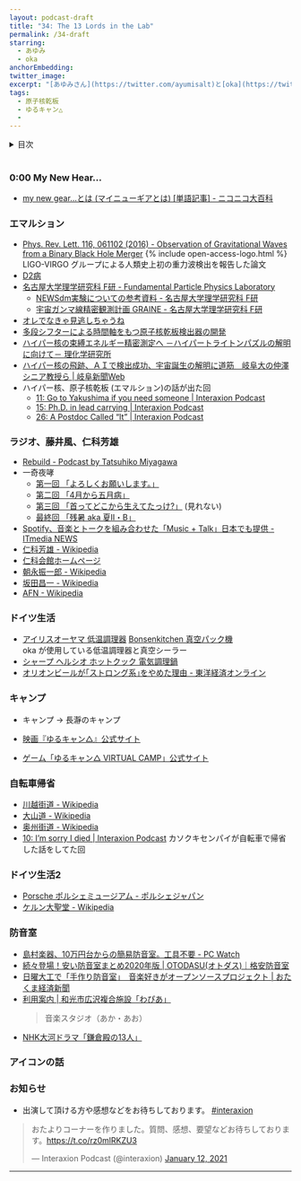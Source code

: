 ```yaml
---
layout: podcast-draft
title: "34: The 13 Lords in the Lab"
permalink: /34-draft
starring:
  - あゆみ
  - oka
anchorEmbedding: 
twitter_image: 
excerpt: "[あゆみさん](https://twitter.com/ayumisalt)と[oka](https://twitter.com/nowohyeah)で原子核乾板、ゆるキャン△で絶叫、研究室の13人などについて話しました。"
tags:
  - 原子核乾板
  - ゆるキャン△
  - 
---
```


<details>
<!-- https://github.com/gettalong/kramdown/issues/155#issuecomment-339793629 -->
<summary markdown='span'>目次</summary>
<nav>
  * this unordered seed list will be replaced by toc as unordered list
  {:toc}
<!-- https://stackoverflow.com/a/38419441/11480802 -->
</nav>
</details>
<br>

### 0:00 My New Hear...

- [my new gear...とは (マイニューギアとは) [単語記事] - ニコニコ大百科](https://dic.nicovideo.jp/a/my%20new%20gear...)

### エマルション

- [Phys. Rev. Lett. 116, 061102 (2016) - Observation of Gravitational Waves from a Binary Black Hole Merger](https://journals.aps.org/prl/abstract/10.1103/PhysRevLett.116.061102) {% include open-access-logo.html %}  
  LIGO-VIRGO グループによる人類史上初の重力波検出を報告した論文
- [D2病](https://twitter.com/search?q=D2%E7%97%85)
- [名古屋大学理学研究科 F研 - Fundamental Particle Physics Laboratory](https://flab.phys.nagoya-u.ac.jp/)
  - [NEWSdm実験についての参考資料 - 名古屋大学理学研究科 F研](https://flab.phys.nagoya-u.ac.jp/2011/experiment/dm/newsdmref/)
  - [宇宙ガンマ線精密観測計画 GRAINE - 名古屋大学理学研究科 F研](https://flab.phys.nagoya-u.ac.jp/2011/appli/graine/)
- [オレでなきゃ見逃しちゃうね](https://dic.pixiv.net/a/%E5%9B%A3%E9%95%B7%E3%81%AE%E6%89%8B%E5%88%80%E3%82%92%E8%A6%8B%E9%80%83%E3%81%95%E3%81%AA%E3%81%8B%E3%81%A3%E3%81%9F%E4%BA%BA)
- [多段シフターによる時間軸をもつ原子核乾板検出器の開発](https://www.jstage.jst.go.jp/article/butsuri/72/10/72_734/_article/-char/ja/)
- [ハイパー核の束縛エネルギー精密測定へ －ハイパートライトンパズルの解明に向けて－ 理化学研究所](https://www.riken.jp/press/2021/20210914_3/index.html)
- [ハイパー核の飛跡、ＡＩで検出成功、宇宙誕生の解明に道筋　岐阜大の仲澤シニア教授ら | 岐阜新聞Web](https://www.gifu-np.co.jp/articles/-/16354)
- ハイパー核、原子核乾板 (エマルション)の話が出た回
  - [11: Go to Yakushima if you need someone | Interaxion Podcast](https://interaxion-podcast.github.io/11)
  - [15: Ph.D. in lead carrying | Interaxion Podcast](https://interaxion-podcast.github.io/15)
  - [26: A Postdoc Called “It” | Interaxion Podcast](https://interaxion-podcast.github.io/26)


### ラジオ、藤井風、仁科芳雄

- [Rebuild - Podcast by Tatsuhiko Miyagawa](https://rebuild.fm/)
- 一奇夜哮
  - [第一回 「よろしくお願いします。」](https://youtu.be/teBXkThXVN8)
  - [第二回 「4月から五月病」](https://youtu.be/d8bubFrNFJg)
  - [第三回 「首ってどこから生えてたっけ?」](https://www.youtube.com/watch?v=EJlVtYNqG0M) (見れない)
  - [最終回 「残暑 aka 夏Ⅱ・B」](https://youtu.be/2y2d65wbMnA)
- [Spotify、音楽とトークを組み合わせた「Music + Talk」日本でも提供 - ITmedia NEWS](https://www.itmedia.co.jp/news/articles/2108/19/news077.html)
- [仁科芳雄 - Wikipedia](https://ja.wikipedia.org/wiki/%E4%BB%81%E7%A7%91%E8%8A%B3%E9%9B%84)
- [仁科会館ホームページ](http://www.kagaku.nishina.town.satosho.okayama.jp/)
- [朝永振一郎 - Wikipedia](https://ja.wikipedia.org/wiki/%E6%9C%9D%E6%B0%B8%E6%8C%AF%E4%B8%80%E9%83%8E)
- [坂田昌一 - Wikipedia](https://ja.wikipedia.org/wiki/%E5%9D%82%E7%94%B0%E6%98%8C%E4%B8%80)
- [AFN - Wikipedia](https://ja.wikipedia.org/wiki/AFN)


### ドイツ生活

- [アイリスオーヤマ 低温調理器](https://amzn.to/3HxwFqg) [Bonsenkitchen 真空パック機](https://amzn.to/3J5ctMU)  
  oka が使用している低温調理器と真空シーラー
- [シャープ ヘルシオ ホットクック 電気調理鍋](https://amzn.to/34gNPKo)
- [オリオンビールが｢ストロング系｣をやめた理由 - 東洋経済オンライン](https://toyokeizai.net/articles/-/393679)

### キャンプ

- キャンプ → 長瀞のキャンプ

- [映画『ゆるキャン△』公式サイト](https://yurucamp.jp/cinema/)
- [ゲーム「ゆるキャン△ VIRTUAL CAMP」公式サイト](https://yurucamp-v.com/)

### 自転車帰省

- [川越街道 - Wikipedia](https://ja.wikipedia.org/wiki/%E5%B7%9D%E8%B6%8A%E8%A1%97%E9%81%93)
- [大山道 - Wikipedia](https://ja.wikipedia.org/wiki/%E5%A4%A7%E5%B1%B1%E9%81%93)
- [奥州街道 - Wikipedia](https://ja.wikipedia.org/wiki/%E5%A5%A5%E5%B7%9E%E8%A1%97%E9%81%93)
- [10: I’m sorry I died | Interaxion Podcast](https://interaxion-podcast.github.io/10)
  カソクキセンパイが自転車で帰省した話をしてた回
  
  
### ドイツ生活2

- [Porsche ポルシェミュージアム - ポルシェジャパン](https://www.porsche.com/japan/jp/aboutporsche/porschemuseum/)
- [ケルン大聖堂 - Wikipedia](https://ja.wikipedia.org/wiki/%E3%82%B1%E3%83%AB%E3%83%B3%E5%A4%A7%E8%81%96%E5%A0%82)

### 防音室

- [島村楽器、10万円台からの簡易防音室。工具不要 - PC Watch](https://pc.watch.impress.co.jp/docs/news/1373973.html)
- [続々登場！安い防音室まとめ2020年版 | OTODASU(オトダス)｜格安防音室](https://otodasu.jp/bouonsitu-yasui/)
- [日曜大工で「手作り防音室」　音楽好きがオープンソースプロジェクト | おたくま経済新聞](https://otakei.otakuma.net/archives/2021102708.html)
- [利用案内 | 和光市広沢複合施設「わぴあ」](https://wapia.jp/use/#use)  
  >音楽スタジオ（あか・あお）
- [NHK大河ドラマ「鎌倉殿の13人」](https://www.nhk.or.jp/kamakura13/)

### アイコンの話


### お知らせ


- 出演して頂ける方や感想などをお待ちしております。 [#interaxion](https://twitter.com/hashtag/interaxion)

<blockquote class="twitter-tweet tw-align-center"><p lang="ja" dir="ltr">おたよりコーナーを作りました。質問、感想、要望などお待ちしております。<a href="https://t.co/rz0mlRKZU3">https://t.co/rz0mlRKZU3</a></p>— Interaxion Podcast (@interaxion) <a href="https://twitter.com/interaxion/status/1348936492488421378?ref_src=twsrc%5Etfw">January 12, 2021</a>
</blockquote> <script async src="https://platform.twitter.com/widgets.js" charset="utf-8"></script>


----------
